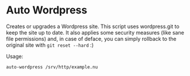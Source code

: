 # Auto Wordpress

Creates or upgrades a Wordpress site.  This script uses wordpress.git to
keep the site up to date.  It also applies some security measures (like
sane file permissions) and, in case of deface, you can simply rollback
to the original site with `git reset --hard` :)

Usage:

    auto-wordpress /srv/http/example.nu
